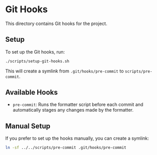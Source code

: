 # Git Hooks

This directory contains Git hooks for the project.

## Setup

To set up the Git hooks, run:

```bash
./scripts/setup-git-hooks.sh
```

This will create a symlink from `.git/hooks/pre-commit` to `scripts/pre-commit`.

## Available Hooks

- `pre-commit`: Runs the formatter script before each commit and automatically stages any changes made by the formatter.

## Manual Setup

If you prefer to set up the hooks manually, you can create a symlink:

```bash
ln -sf ../../scripts/pre-commit .git/hooks/pre-commit
``` 